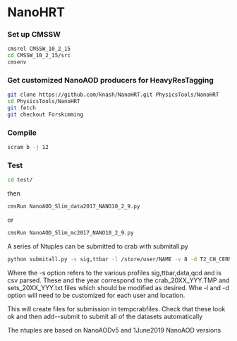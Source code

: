 # NanoHRT

### Set up CMSSW

```bash
cmsrel CMSSW_10_2_15
cd CMSSW_10_2_15/src
cmsenv
```

### Get customized NanoAOD producers for HeavyResTagging

```bash
git clone https://github.com/knash/NanoHRT.git PhysicsTools/NanoHRT
cd PhysicsTools/NanoHRT
git fetch
git checkout Forskimming
```

### Compile

```bash
scram b -j 12
```

### Test

```bash
cd test/
```
then
```bash
cmsRun NanoAOD_Slim_data2017_NANO10_2_9.py
```
or 
```bash
cmsRun NanoAOD_Slim_mc2017_NANO10_2_9.py
```

A series of Ntuples can be submitted to crab with submitall.py

```bash
python submitall.py -s sig,ttbar -l /store/user/NAME -v 8 -d T2_CH_CERN -y 2016,2017
```
Where the -s option refers to the various profiles sig,ttbar,data,qcd and is csv parsed.
These and the year correspond to the crab_20XX_YYY.TMP and sets_20XX_YYY.txt files which should be modified as desired.
Whe -l and -d option will need to be customized for each user and location.

This will create files for submission in tempcrabfiles.
Check that these look ok and then add--submit to submit all of the datasets automatically

The ntuples are based on NanoAODv5 and 1June2019 NanoAOD versions

